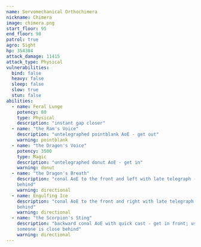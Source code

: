 ```yaml
---
name: Servomechanical Orthochimera
nickname: Chimera
image: chimera.png
start_floor: 95
end_floor: 98
patrol: true
agro: Sight
hp: 354304
attack_damage: 11415
attack_type: Physical
vulnerabilities:
  bind: false
  heavy: false
  sleep: false
  slow: true
  stun: false
abilities:
  - name: Feral Lunge
    potency: 80
    type: Physical
    description: "instant gap closer"
  - name: "the Ram's Voice"
    description: "untelegraphed pointblank AoE - get out"
    warning: pointblank
  - name: "the Dragon's Voice"
    potency: 3500
    type: Magic
    description: "untelegraphed donut AoE - get in"
    warning: donut
  - name: "the Dragon's Breath"
    description: "conal AoE to the front and left with late telegraph - get
    behind"
    warning: directional
  - name: Engulfing Ice
    description: "conal AoE to the front and right with late telegraph - get
    behind"
    warning: directional
  - name: "the Scorpion's Sting"
    description: "backward conal AoE with quick cast - get in front; used when
    someone is close behind"
    warning: directional
---
```

